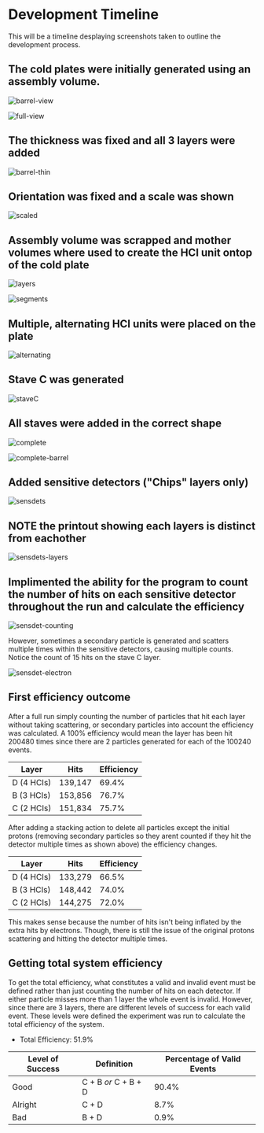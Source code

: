 # Development Timeline

This will be a timeline desplaying screenshots taken to outline the development process.

## The cold plates were initially generated using an assembly volume.

![barrel-view](screenshots/staveC-D-barrel.png)

![full-view](screenshots/staveC-D-barrel-2.png)

## The thickness was fixed and all 3 layers were added

![barrel-thin](screenshots/3Layers-FixedThickness.png)

## Orientation was fixed and a scale was shown

![scaled](screenshots/3Layers-Scales.png)

## Assembly volume was scrapped and mother volumes where used to create the HCI unit ontop of the cold plate

![layers](screenshots/HCI-Unit-CrossSection.png)

![segments](screenshots/HCI-Unit-Segments.png)

## Multiple, alternating HCI units were placed on the plate

![alternating](screenshots/HCI-Unit-Alternating.png)

## Stave C was generated

![staveC](screenshots/StaveC-Single.png)

## All staves were added in the correct shape

![complete](screenshots/Complete-Staves.png)

![complete-barrel](screenshots/Complete-Staves-Barrel.png)

## Added sensitive detectors ("Chips" layers only)

![sensdets](screenshots/SensitiveDet-copyNumbers.png)

## NOTE the printout showing each layers is distinct from eachother

![sensdets-layers](screenshots/SensitiveDet-layers.png)

## Implimented the ability for the program to count the number of hits on each sensitive detector throughout the run and calculate the efficiency

![sensdet-counting](screenshots/SensitiveDet-Counting.png)

However, sometimes a secondary particle is generated and scatters multiple times within the sensitive detectors, causing multiple counts. Notice the count of 15 hits on the stave C layer. 

![sensdet-electron](screenshots/SensitiveDet-Electron.png)

## First efficiency outcome

After a full run simply counting the number of particles that hit each layer without taking scattering, or secondary particles into account the efficiency was calculated. A 100% efficiency would mean the layer has been hit 200480 times since there are 2 particles generated for each of the 100240 events.

|Layer     |Hits   |Efficiency|
 ------- | ----- | -------- 
D (4 HCIs)|139,147|69.4%
B (3 HCIs)|153,856|76.7%
C (2 HCIs)|151,834|75.7%

After adding a stacking action to delete all particles except the initial protons (removing secondary particles so they arent counted if they hit the detector multiple times as shown above) the efficiency changes.

|Layer     |Hits   |Efficiency|
 ------- | ----- | -------- 
D (4 HCIs)|133,279|66.5%
B (3 HCIs)|148,442|74.0%
C (2 HCIs)|144,275|72.0%

This makes sense because the number of hits isn't being inflated by the extra hits by electrons. Though, there is still the issue of the original protons scattering and hitting the detector multiple times.

## Getting total system efficiency

To get the total efficiency, what constitutes a valid and invalid event must be defined rather than just counting the number of hits on each detector. If either particle misses more than 1 layer the whole event is invalid. However, since there are 3 layers, there are different levels of success for each valid event. These levels were defined the experiment was run to calculate the total efficiency of the system.

 - Total Efficiency: 51.9%
 
|Level of Success|Definition|Percentage of Valid Events|
|---|---|---|
|Good|C + B _or_ C + B + D|90.4%|
|Alright|C + D|8.7%|
|Bad|B + D|0.9%|
 



